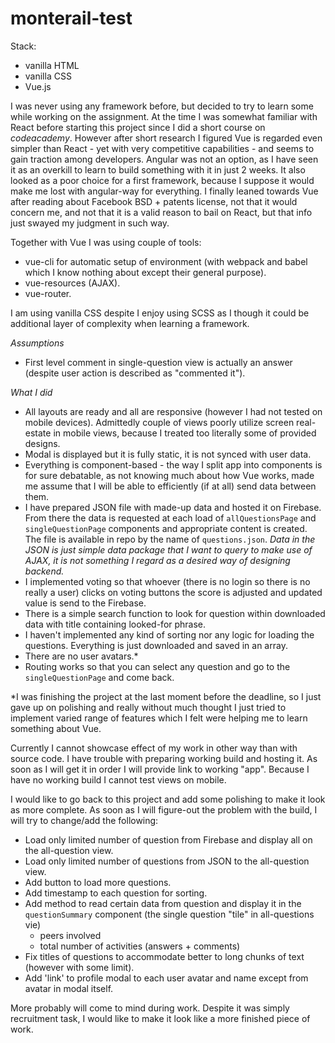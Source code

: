 # monterail-test

Stack:
- vanilla HTML
- vanilla CSS
- Vue.js

I was never using any framework before, but decided to try
to learn some while working on the assignment.
At the time I was somewhat familiar with React before starting
this project since I did a short course on <i>codeacademy</i>.
However after short research I figured Vue is regarded even
simpler than React - yet with very competitive capabilities -
and seems to gain traction among developers. Angular was not
an option, as I have seen it as an overkill to learn to build
something with it in just 2 weeks. It also looked as a poor
choice for a first framework, because I suppose it would
make me lost with angular-way for everything.
I finally leaned towards Vue after reading about Facebook
BSD + patents license, not that it would concern me, and not
that it is a valid reason to bail on React, but that info just
swayed my judgment in such way.

Together with Vue I was using couple of tools:
- vue-cli for automatic setup of environment (with webpack
  and babel which I know nothing about except their general
  purpose).
- vue-resources (AJAX).
- vue-router.

I am using vanilla CSS despite I enjoy using SCSS as
I though it could be additional layer of complexity when
learning a framework.

*Assumptions*
- First level comment in single-question view is actually
  an answer (despite user action is described as "commented
  it").

*What I did*
- All layouts are ready and all are responsive (however
  I had not tested on mobile devices). Admittedly couple
  of views poorly utilize screen real-estate in mobile views,
  because I treated too literally some of provided designs.
- Modal is displayed but it is fully static, it is not
  synced with user data.
- Everything is component-based - the way I split app into
  components is for sure debatable, as not knowing much about
  how Vue works, made me assume that I will be able to
  efficiently (if at all) send data between them.
- I have prepared JSON file with made-up data and hosted it on
  Firebase. From there the data is requested at each load
  of `allQuestionsPage` and `singleQuestionPage` components
  and appropriate content is created. The file
  is available in repo by the name of `questions.json`.
  <i> Data in the JSON is just simple data package that
  I want to query to make use of AJAX, it is not something I
  regard as a desired way of designing backend.</i>
- I implemented voting so that whoever (there is no login
  so there is no really a user) clicks on voting buttons
  the score is adjusted and updated value is send to the Firebase.
- There is a simple search function to look for question
  within downloaded data with title containing looked-for
  phrase.
- I haven't implemented any kind of sorting nor any logic
  for loading the questions. Everything is just downloaded
  and saved in an array.
- There are no user avatars.*
- Routing works so that you can select any question and go
  to the `singleQuestionPage` and come back.

\*I was finishing the project at the last moment before
the deadline, so I just gave up on polishing and really
without much thought I just tried to implement varied
range of features which I felt were helping me to learn
something about Vue.

Currently I cannot showcase effect of my work in other
way than with source code. I have trouble with preparing
working build and hosting it. As soon as I will get it
in order I will provide link to working "app".
Because I have no working build I cannot test views on mobile.

I would like to go back to this project and add some
polishing to make it look as more complete. As soon
as I will figure-out the problem with the build, I will
try to change/add the following:
- Load only limited number of question from Firebase
  and display all on the all-question view.
- Load only limited number of questions from JSON to the
  all-question view.
- Add button to load more questions.
- Add timestamp to each question for sorting.
- Add method to read certain data from question and
  display it in the `questionSummary` component
  (the single question "tile" in all-questions vie)
    - peers involved
    - total number of activities (answers + comments)
- Fix titles of questions to accommodate better to long
  chunks of text (however with some limit).
- Add 'link' to profile modal to each user avatar and name
  except from avatar in modal itself.

More probably will come to mind during work. Despite it
was simply recruitment task, I would like to make it look
like a more finished piece of work.
